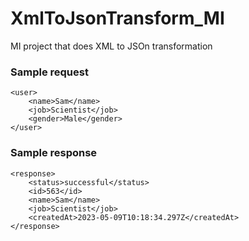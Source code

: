# XmlToJsonTransform_MI
MI project that does XML to JSOn transformation

### Sample request
```
<user>
	<name>Sam</name>
	<job>Scientist</job>
    <gender>Male</gender>
</user>
```

### Sample response
```
<response>
    <status>successful</status>
    <id>563</id>
    <name>Sam</name>
    <job>Scientist</job>
    <createdAt>2023-05-09T10:18:34.297Z</createdAt>
</response>
```
